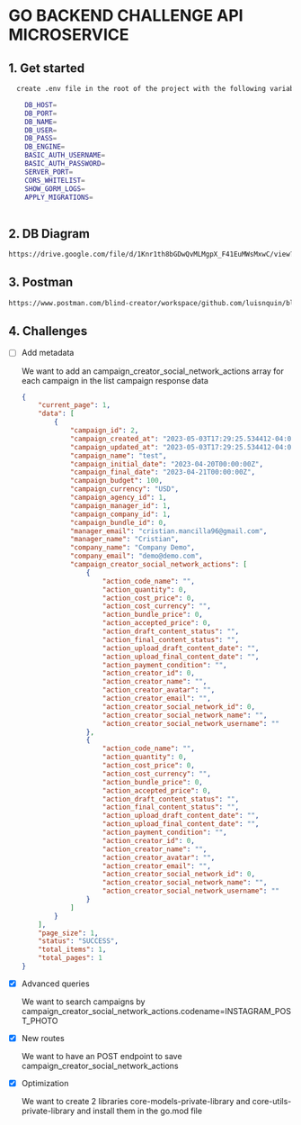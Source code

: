 # GO BACKEND CHALLENGE API MICROSERVICE

## 1. Get started

```bash
  create .env file in the root of the project with the following variables

    DB_HOST=
    DB_PORT=
    DB_NAME=
    DB_USER=
    DB_PASS=
    DB_ENGINE=
    BASIC_AUTH_USERNAME=
    BASIC_AUTH_PASSWORD=
    SERVER_PORT=
    CORS_WHITELIST=
    SHOW_GORM_LOGS=
    APPLY_MIGRATIONS=  
  
```

## 2. DB Diagram

```txt
https://drive.google.com/file/d/1Knr1th8bGDwQvMLMgpX_F41EuMWsMxwC/view?usp=sharing
```

## 3. Postman

```txt
https://www.postman.com/blind-creator/workspace/github.com/luisnquin/blind-creator/test-core
```

## 4. Challenges

- [ ] Add metadata

  We want to add an campaign_creator_social_network_actions array for each campaign in the list campaign response data

  ```json
  {
      "current_page": 1,
      "data": [
          {
              "campaign_id": 2,
              "campaign_created_at": "2023-05-03T17:29:25.534412-04:00",
              "campaign_updated_at": "2023-05-03T17:29:25.534412-04:00",
              "campaign_name": "test",
              "campaign_initial_date": "2023-04-20T00:00:00Z",
              "campaign_final_date": "2023-04-21T00:00:00Z",
              "campaign_budget": 100,
              "campaign_currency": "USD",
              "campaign_agency_id": 1,
              "campaign_manager_id": 1,
              "campaign_company_id": 1,
              "campaign_bundle_id": 0,
              "manager_email": "cristian.mancilla96@gmail.com",
              "manager_name": "Cristian",
              "company_name": "Company Demo",
              "company_email": "demo@demo.com",
              "campaign_creator_social_network_actions": [
                  {
                      "action_code_name": "",
                      "action_quantity": 0,
                      "action_cost_price": 0,
                      "action_cost_currency": "",
                      "action_bundle_price": 0,
                      "action_accepted_price": 0,
                      "action_draft_content_status": "",
                      "action_final_content_status": "",
                      "action_upload_draft_content_date": "",
                      "action_upload_final_content_date": "",
                      "action_payment_condition": "",
                      "action_creator_id": 0,
                      "action_creator_name": "",
                      "action_creator_avatar": "",
                      "action_creator_email": "",
                      "action_creator_social_network_id": 0,
                      "action_creator_social_network_name": "",
                      "action_creator_social_network_username": ""
                  },
                  {
                      "action_code_name": "",
                      "action_quantity": 0,
                      "action_cost_price": 0,
                      "action_cost_currency": "",
                      "action_bundle_price": 0,
                      "action_accepted_price": 0,
                      "action_draft_content_status": "",
                      "action_final_content_status": "",
                      "action_upload_draft_content_date": "",
                      "action_upload_final_content_date": "",
                      "action_payment_condition": "",
                      "action_creator_id": 0,
                      "action_creator_name": "",
                      "action_creator_avatar": "",
                      "action_creator_email": "",
                      "action_creator_social_network_id": 0,
                      "action_creator_social_network_name": "",
                      "action_creator_social_network_username": ""
                  }
              ]
          }
      ],
      "page_size": 1,
      "status": "SUCCESS",
      "total_items": 1,
      "total_pages": 1
  }
  ```

- [x] Advanced queries

  We want to search campaigns by campaign_creator_social_network_actions.codename=INSTAGRAM_POST_PHOTO

- [x] New routes

  We want to have an POST endpoint to save campaign_creator_social_network_actions

- [x] Optimization

  We want to create 2 libraries core-models-private-library and core-utils-private-library and install them in the go.mod file
